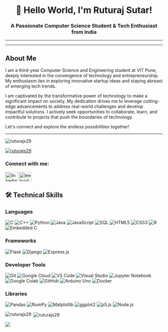 <h1 align="center">👋 Hello World, I'm Ruturaj Sutar! </h1>
<h3 align="center">A Passionate Computer Science Student & Tech Enthusiast from India</h3>

---
---

## About Me

I am a third-year Computer Science and Engineering student at VIT Pune, deeply interested in the convergence of technology and entrepreneurship. My enthusiasm lies in exploring innovative startup ideas and staying abreast of emerging tech trends.

I am captivated by the transformative power of technology to make a significant impact on society. My dedication drives me to leverage cutting-edge advancements to address real-world challenges and develop impactful solutions. I actively seek opportunities to collaborate, learn, and contribute to projects that push the boundaries of technology.

Let's connect and explore the endless possibilities together!

---


<p align="left"> <img src="https://komarev.com/ghpvc/?username=ruturajs29&label=Profile%20views&color=0e75b6&style=flat" alt="ruturajs29" /> </p>

<p align="left"> <a href="https://github.com/ryo-ma/github-profile-trophy"><img src="https://github-profile-trophy.vercel.app/?username=ruturajs29" alt="ruturajs29" /></a> </p>

<h3 align="left">Connect with me:</h3>
<p align="left">
<a href="https://www.linkedin.com/in/ruturaj-sutar/" target="blank"><img align="center" src="https://raw.githubusercontent.com/rahuldkjain/github-profile-readme-generator/master/src/images/icons/Social/linked-in-alt.svg" alt="linkedin.com/in/ruturaj-sutar-678166216" height="30" width="40" /></a>
  <a href="https://leetcode.com/u/ruturajsutar2929/" target="_blank">
  <img align="center" src="https://www.google.com/url?sa=i&url=https%3A%2F%2Fcommons.wikimedia.org%2Fwiki%2FFile%3ALeetCode_logo_black.png&psig=AOvVaw306nq4thmWg1fVb8VeSL8n&ust=1751203750576000&source=images&cd=vfe&opi=89978449&ved=2ahUKEwiYxZC9nJSOAxXJXmwGHWXcCz4QjRx6BAgAEBk" alt="leetcode.com/ruturaj_sutar" height="30" width="40" />
</a>

</p>


## 🛠️ Technical Skills
### Languages

![C](https://img.shields.io/badge/C-00599C?style=flat&logo=c&logoColor=white)
![C++](https://img.shields.io/badge/C++-00599C?style=flat&logo=c%2B%2B&logoColor=white)
![Python](https://img.shields.io/badge/Python-3776AB?style=flat&logo=python&logoColor=white)
![Java](https://img.shields.io/badge/Java-ED8B00?style=flat&logo=java&logoColor=white)
![JavaScript](https://img.shields.io/badge/JavaScript-F7DF1E?style=flat&logo=javascript&logoColor=black)
![SQL](https://img.shields.io/badge/Postgres-316192?style=flat&logo=postgresql&logoColor=white)
![HTML5](https://img.shields.io/badge/HTML5-E34F26?style=flat&logo=html5&logoColor=white)
![CSS3](https://img.shields.io/badge/CSS3-1572B6?style=flat&logo=css3&logoColor=white)
![R](https://img.shields.io/badge/R-276DC3?style=flat&logo=r&logoColor=white)
![Embedded C](https://img.shields.io/badge/Embedded%20C-00599C?style=flat&logo=c&logoColor=white)

### Frameworks

![Flask](https://img.shields.io/badge/Flask-000000?style=flat&logo=flask&logoColor=white)
![Django](https://img.shields.io/badge/Django-092E20?style=flat&logo=django&logoColor=white)
![Express.js](https://img.shields.io/badge/Express.js-000000?style=flat&logo=express&logoColor=white)

### Developer Tools

![Git](https://img.shields.io/badge/Git-F05032?style=flat&logo=git&logoColor=white)
![Google Cloud](https://img.shields.io/badge/Google%20Cloud-4285F4?style=flat&logo=google-cloud&logoColor=white)
![VS Code](https://img.shields.io/badge/VS%20Code-007ACC?style=flat&logo=visual-studio-code&logoColor=white)
![Visual Studio](https://img.shields.io/badge/Visual%20Studio-5C2D91?style=flat&logo=visual-studio&logoColor=white)
![Jupyter Notebook](https://img.shields.io/badge/Jupyter-F37626?style=flat&logo=jupyter&logoColor=white)
![Google Colab](https://img.shields.io/badge/Google%20Colab-F9AB00?style=flat&logo=google-colab&logoColor=white)
![GitHub](https://img.shields.io/badge/GitHub-181717?style=flat&logo=github&logoColor=white)
![Arduino Uno](https://img.shields.io/badge/Arduino-00979D?style=flat&logo=arduino&logoColor=white)
![Docker](https://img.shields.io/badge/Docker-2496ED?style=flat&logo=docker&logoColor=white)

### Libraries

![Pandas](https://img.shields.io/badge/Pandas-150458?style=flat&logo=pandas&logoColor=white)
![NumPy](https://img.shields.io/badge/NumPy-013243?style=flat&logo=numpy&logoColor=white)
![Matplotlib](https://img.shields.io/badge/Matplotlib-11557C?style=flat&logo=Matplotlib&logoColor=white)
![ggplot2](https://img.shields.io/badge/ggplot2-512BD4?style=flat&logo=ggplot2&logoColor=white)
![p5.js](https://img.shields.io/badge/p5.js-ED225D?style=flat&logo=p5.js&logoColor=white)
![Node.js](https://img.shields.io/badge/Node.js-339933?style=flat&logo=node.js&logoColor=white)


<p><img align="left" src="https://github-readme-stats.vercel.app/api/top-langs?username=ruturajs29&show_icons=true&locale=en&layout=compact" alt="ruturajs29" /></p>

<p>&nbsp;<img align="center" src="https://github-readme-stats.vercel.app/api?username=ruturajs29&show_icons=true&locale=en" alt="ruturajs29" /></p>

<p><img align="center" src="https://github-readme-streak-stats.herokuapp.com/?user=ruturajs29&"  /></p>
